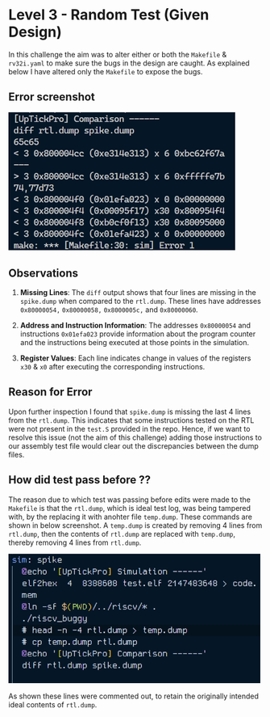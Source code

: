 # Level 3 - Random Test (Given Design)

In this challenge the aim was to alter either or both the `Makefile` & `rv32i.yaml` to make sure the bugs in the design are caught. As explained below I have altered only the `Makefile` to expose the bugs.

## Error screenshot

<img src="imgs/error.png" width="450">

## Observations

1. **Missing Lines**: The `diff` output shows that four lines are missing in the `spike.dump` when compared to the `rtl.dump`. These lines have addresses `0x80000054,` `0x80000058,` `0x8000005c,` and `0x80000060`.

2. **Address and Instruction Information**: The addresses `0x80000054` and instructions `0x01efa023` provide information about the program counter and the instructions being executed at those points in the simulation.

3. **Register Values**: Each line indicates change in values of the registers `x30` & `x0` after executing the corresponding instructions.

## Reason for Error

Upon further inspection I found that `spike.dump` is missing the last 4 lines from the `rtl.dump`. This indicates that some instructions tested on the RTL were not present in the `test.S` provided in the repo. Hence, if we want to resolve this issue (not the aim of this challenge) adding those instructions to our assembly test file would clear out the discrepancies between the dump files.

## How did test pass before ??

The reason due to which test was passing before edits were made to  the `Makefile` is that the `rtl.dump`, which is ideal test log, was being tampered with, by the replacing it with anohter file `temp.dump`. These commands are shown in below screenshot. A `temp.dump` is created by removing 4 lines from `rtl.dump`, then the contents of `rtl.dump` are replaced with `temp.dump`, thereby removing 4 lines from `rtl.dump`.

<img src="imgs/sol.png" width="500">

As shown these lines were commented out, to retain the originally intended ideal contents of `rtl.dump`.
